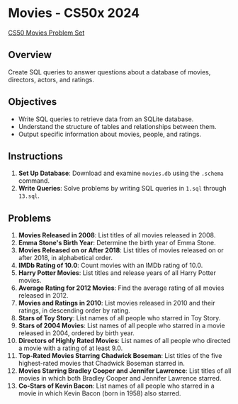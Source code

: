 # Movies - CS50x 2024

[CS50 Movies Problem Set](https://cs50.harvard.edu/x/2024/psets/7/movies/)

## Overview
Create SQL queries to answer questions about a database of movies, directors, actors, and ratings.

## Objectives
- Write SQL queries to retrieve data from an SQLite database.
- Understand the structure of tables and relationships between them.
- Output specific information about movies, people, and ratings.

## Instructions

1. **Set Up Database**: Download and examine `movies.db` using the `.schema` command.
2. **Write Queries**: Solve problems by writing SQL queries in `1.sql` through `13.sql`.

## Problems

1. **Movies Released in 2008**: List titles of all movies released in 2008.
2. **Emma Stone's Birth Year**: Determine the birth year of Emma Stone.
3. **Movies Released on or After 2018**: List titles of movies released on or after 2018, in alphabetical order.
4. **IMDb Rating of 10.0**: Count movies with an IMDb rating of 10.0.
5. **Harry Potter Movies**: List titles and release years of all Harry Potter movies.
6. **Average Rating for 2012 Movies**: Find the average rating of all movies released in 2012.
7. **Movies and Ratings in 2010**: List movies released in 2010 and their ratings, in descending order by rating.
8. **Stars of Toy Story**: List names of all people who starred in Toy Story.
9. **Stars of 2004 Movies**: List names of all people who starred in a movie released in 2004, ordered by birth year.
10. **Directors of Highly Rated Movies**: List names of all people who directed a movie with a rating of at least 9.0.
11. **Top-Rated Movies Starring Chadwick Boseman**: List titles of the five highest-rated movies that Chadwick Boseman starred in.
12. **Movies Starring Bradley Cooper and Jennifer Lawrence**: List titles of all movies in which both Bradley Cooper and Jennifer Lawrence starred.
13. **Co-Stars of Kevin Bacon**: List names of all people who starred in a movie in which Kevin Bacon (born in 1958) also starred.